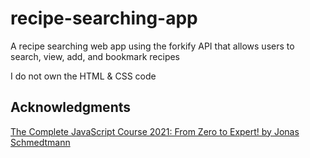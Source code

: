 # recipe-searching-app
A recipe searching web app using the forkify API that allows users to search, view, add, and bookmark recipes

I do not own the HTML & CSS code

## Acknowledgments

[The Complete JavaScript Course 2021: From Zero to Expert! by Jonas Schmedtmann](https://www.udemy.com/course/the-complete-javascript-course/)

